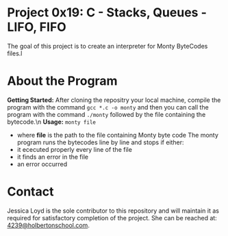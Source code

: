 # Project 0x19: C - Stacks, Queues - LIFO, FIFO
The goal of this project is to create an interpreter for Monty ByteCodes files.l
# About the Program
**Getting Started:** After cloning the repositry your local machine, compile the
program with the command `gcc *.c -o monty` and then you can call the program
with the command `./monty` followed by the file containing the bytecode.\n
**Usage:** `monty file`
- where **file** is the path to the file containing Monty byte code
The monty program runs the bytecodes line by line and stops if either:
- it ececuted properly every line of the file
- it finds an error in the file
- an error occurred
# Contact
Jessica Loyd is the sole contributor to this repository and will maintain it as
required for satisfactory completion of the project. She can be reached at:
4239@holbertonschool.com.